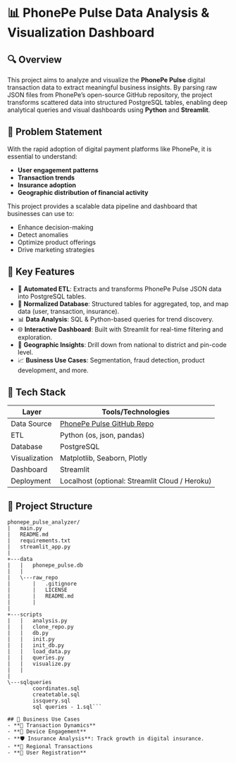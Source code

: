 
# 📊 PhonePe Pulse Data Analysis & Visualization Dashboard

## 🔍 Overview
This project aims to analyze and visualize the **PhonePe Pulse** digital transaction data to extract meaningful business insights. By parsing raw JSON files from PhonePe’s open-source GitHub repository, the project transforms scattered data into structured PostgreSQL tables, enabling deep analytical queries and visual dashboards using **Python** and **Streamlit**.

## 🧠 Problem Statement
With the rapid adoption of digital payment platforms like PhonePe, it is essential to understand:
- **User engagement patterns**
- **Transaction trends**
- **Insurance adoption**
- **Geographic distribution of financial activity**

This project provides a scalable data pipeline and dashboard that businesses can use to:
- Enhance decision-making
- Detect anomalies
- Optimize product offerings
- Drive marketing strategies

## 🚀 Key Features
- 📁 **Automated ETL**: Extracts and transforms PhonePe Pulse JSON data into PostgreSQL tables.
- 🧱 **Normalized Database**: Structured tables for aggregated, top, and map data (user, transaction, insurance).
- 📊 **Data Analysis**: SQL & Python-based queries for trend discovery.
- 🌐 **Interactive Dashboard**: Built with Streamlit for real-time filtering and exploration.
- 📌 **Geographic Insights**: Drill down from national to district and pin-code level.
- 📈 **Business Use Cases**: Segmentation, fraud detection, product development, and more.

## 🧰 Tech Stack

| Layer         | Tools/Technologies                     |
|---------------|----------------------------------------|
| Data Source   | [PhonePe Pulse GitHub Repo](https://github.com/PhonePe/pulse) |
| ETL           | Python (os, json, pandas)              |
| Database      | PostgreSQL                             |
| Visualization | Matplotlib, Seaborn, Plotly            |
| Dashboard     | Streamlit                              |
| Deployment    | Localhost (optional: Streamlit Cloud / Heroku) |

## 🧩 Project Structure
```
phonepe_pulse_analyzer/
|   main.py
|   README.md
|   requirements.txt
|   streamlit_app.py
|   
+---data
|   |   phonepe_pulse.db
|   |   
|   \---raw_repo
|       |   .gitignore
|       |   LICENSE
|       |   README.md
|       |   
|       
+---scripts
|   |   analysis.py
|   |   clone_repo.py
|   |   db.py
|   |   init.py
|   |   init_db.py
|   |   load_data.py
|   |   queries.py
|   |   visualize.py
|   |   
|           
\---sqlqueries
        coordinates.sql
        createtable.sql
        issquery.sql
        sql queries - 1.sql```

## 💼 Business Use Cases
- **📍 Transaction Dynamics**
- **👥 Device Engagement**
- **🛡️ Insurance Analysis**: Track growth in digital insurance.
- **📣 Regional Transactions
- **👥 User Registration**


